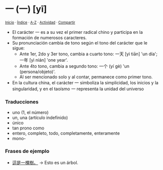# 一 (一) [yī]
<sup>[Inicio](../../../../index.md) · [Índice](../../../../indices/chino-espanol-yi1.md) · [A-Z](../../../../indices/alfabetico.md) · [Actividad](../../../../indices/actividad.md) · [Compartir](https://x.com/intent/tweet?text=El%20car%C3%A1cter%20%E4%B8%80%20(%E4%B8%80)%20%5By%C4%AB%5D%20en%20el%20Diccionario%20chino-espa%C3%B1ol%2C%20con%20notas%20gramaticales%2C%20traducciones%20y%20frases%20de%20ejemplo.%0A%E2%86%92%20https%3A%2F%2Fjucardus.github.io%2Fcontenido%2Fy%2Fi%2F1%2Fyi1-19968.html%0A%0A%23chn_espnl_jucardus%20%23rdcls_jucardus%0A%40jucardus)</sup>

* El carácter 一 es a su vez el primer radical chino y participa en la formación de numerosos caracteres.
* Su pronunciación cambia de tono según el tono del carácter que le sigue:
  * Ante 1er, 2do y 3er tono, cambia a cuarto tono: 一天 [yì tiān] 'un día'; 一年 [yì nián] 'one year'.
  * Ante 4to tono, cambia a segundo tono: 一个 (yí gè) 'un (persona/objeto)'.
  * Al ser mencionado solo y al contar, permanece como primer tono.
* En la cultura china, el carácter 一 simboliza la simplicidad, los inicios y la singularidad, y en el taoísmo 一 representa la unidad del universo

### Traducciones

* uno (1, el número)
* un, una (artículo indefinido)
* único
* tan prono como
* entero, completo, todo, completamente, enteramente
* mono-

### Frases de ejemplo

* [這是一棵樹。](../../../../contenido/z/h/e/zhe4-shi4-yi1-ke1-shu4.md) → Esto es un árbol.
